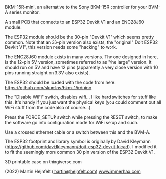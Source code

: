 BKM-15R-mini, an alternative to the Sony BKM-15R controller for your BVM-A series monitor.

A small PCB that connects to an ESP32 Devkit V1 and an ENC28J60 module.

The ESP32 module should be the 30-pin "Devkit V1" which seems pretty common. Note that an 36-pin version also exists, the
"original" Doit ESP32 Devkit V1", this version needs some "hacking" to work.

The ENC28J60 module exists in many versions. The one designed in here, is the 12-pin 5V version, sometimes referred to as "the large" version.
It should run on 5V and have 12 pins (apparently a very close version with 10 pins running straight on 3.3V also exists).

The ESP32 should be loaded with the code from here: https://github.com/skumlos/bkm-15rduino

The "Disable WiFi" switch, disables wifi... I like hard switches for stuff like this.
It's handy if you just want the physical keys (you could comment out all WiFi stuff from the code also of course...).

Press the FORCE_SETUP switch while pressing the RESET switch, to make the software go into configuration mode for WiFi setup and such.

Use a crossed ethernet cable or a switch between this and the BVM-A.

The ESP32 footprint and library symbol is originally by David Kleymann (https://github.com/davidkleymann/doit-esp32-devkit-kicad).
I modified it to fit the seemingly more common 30 pin version of the ESP32 Devkit V1.

3D printable case on thingiverse.com

(2022) Martin Hejnfelt (martin@hejnfelt.com)
www.immerhax.com
